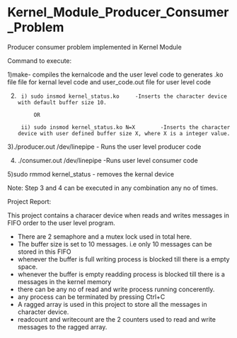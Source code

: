 # Kernel_Module_Producer_Consumer_Problem
Producer consumer problem implemented in Kernel Module


Command to execute:

1)make- compiles the kernalcode and the user level code to generates .ko file file for kernal level code and user_code.out file for user level code

2)
		i) sudo insmod kernel_status.ko		-Inserts the character device with default buffer size 10.

			OR

		ii) sudo insmod kernel_status.ko N=X 		-Inserts the character device with user defined buffer size X, where X is a integer value.

3)./producer.out /dev/linepipe		 - Runs the user level producer code 

4) ./consumer.out /dev/linepipe		-Runs user level consumer code

5)sudo rmmod kernel_status - removes the kernal device

Note: Step 3 and 4 can be executed in any combination any no of times.

Project Report:

This project  contains a characer device when reads and writes messages in FIFO order to the user level program.

- There are 2 semaphore and a mutex lock used in total here.
- The buffer size is set to 10 messages. i.e only 10 messages can be stored in this FIFO
- whenever the buffer is full  writing process is blocked till there is a empty space.
- whenever the buffer is empty readding process is blocked till there is a messages in the kernel memory
- there can be any no of read and write process running concerently.
- any process can be terminated by pressing Ctrl+C
- A ragged array is used in this project to store all the messages in character device.
- readcount and writecount are the 2 counters used to read and write messages to the ragged array. 
